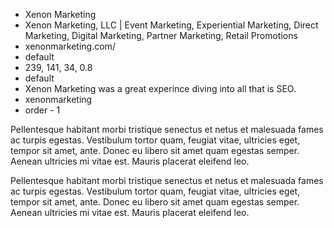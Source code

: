 * Xenon Marketing
* Xenon Marketing, LLC | Event Marketing, Experiential Marketing, Direct Marketing, Digital Marketing, Partner Marketing, Retail Promotions
* xenonmarketing.com/
* default
* 239, 141, 34, 0.8
* default
* Xenon Marketing was a great experince diving into all that is SEO.
* xenonmarketing
* order - 1

Pellentesque habitant morbi tristique senectus et netus et malesuada fames ac turpis egestas. Vestibulum tortor quam, feugiat vitae, ultricies eget, tempor sit amet, ante. Donec eu libero sit amet quam egestas semper. Aenean ultricies mi vitae est. Mauris placerat eleifend leo.

Pellentesque habitant morbi tristique senectus et netus et malesuada fames ac turpis egestas. Vestibulum tortor quam, feugiat vitae, ultricies eget, tempor sit amet, ante. Donec eu libero sit amet quam egestas semper. Aenean ultricies mi vitae est. Mauris placerat eleifend leo.

